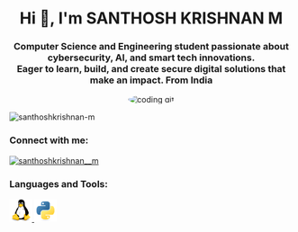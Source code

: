 <h1 align="center">Hi 👋, I'm SANTHOSH KRISHNAN M</h1>
<h3 align="center">
  Computer Science and Engineering student passionate about cybersecurity, AI, and smart tech innovations.<br>
  Eager to learn, build, and create secure digital solutions that make an impact. 
  From India
</h3>

<!-- 🎯 Rounded GIF Section -->
<p align="center">
  <img src="https://media.giphy.com/media/v1.Y2lkPTc5MGI3NjExNXRqcGJobmg1OWl6em5nbzZqdzZwZGxsMmwxc3Vya2N2Z3B3bDRnOSZlcD12MV9naWZzX3NlYXJjaCZjdD1n/qgQUggAC3Pfv687qPC/giphy.gif" 
       alt="coding gif" 
       width="300" 
       height="300"
       style="border-radius: 80%;" />
</p>

<!-- 👁 Profile View Counter -->
<p align="left">
  <img src="https://komarev.com/ghpvc/?username=santhoshkrishnan-m&label=Profile%20views&color=0e75b6&style=flat" alt="santhoshkrishnan-m" />
</p>

<!-- 🔗 Connect with Me -->
<h3 align="left">Connect with me:</h3>
<p align="left">
  <a href="https://www.leetcode.com/santhoshkrishnan__m" target="blank">
    <img align="center" src="https://raw.githubusercontent.com/rahuldkjain/github-profile-readme-generator/master/src/images/icons/Social/leet-code.svg" alt="santhoshkrishnan__m" height="30" width="40" />
  </a>
</p>

<!-- 🛠 Languages and Tools -->
<h3 align="left">Languages and Tools:</h3>
<p align="left">
  <a href="https://www.linux.org/" target="_blank" rel="noreferrer">
    <img src="https://raw.githubusercontent.com/devicons/devicon/master/icons/linux/linux-original.svg" alt="linux" width="40" height="40"/>
  </a>
  <a href="https://www.python.org" target="_blank" rel="noreferrer">
    <img src="https://raw.githubusercontent.com/devicons/devicon/master/icons/python/python-original.svg" alt="python" width="40" height="40"/>
  </a>
</p>

